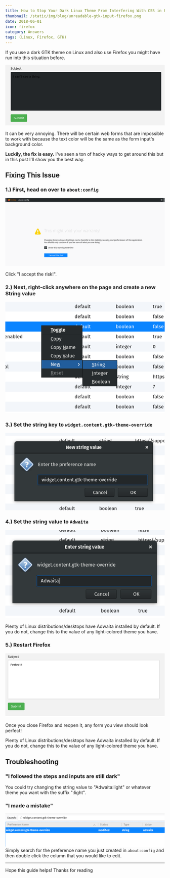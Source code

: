 ```yaml
---
title: How to Stop Your Dark Linux Theme From Interfering With CSS in Firefox
thumbnail: /static/img/blog/unreadable-gtk-input-firefox.png
date: 2018-06-01
icon: firefox
category: Answers
tags: (Linux, Firefox, GTK)
---
```


If you use a dark GTK theme on Linux and also use Firefox you might have run into this situation before.

![The problem](/static/img/blog/dark-gtk-firefox/dark-gtk-firefox.png)

It can be very annoying. There will be certain web forms that are impossible to work with because the text color will be the same as the form input's background color.

**Luckily, the fix is easy.** I've seen a ton of hacky ways to get around this but in this post I'll show you the best way.

## Fixing This Issue

### 1.) First, head on over to `about:config`

![](/static/img/blog/dark-gtk-firefox/about-config.png)

Click "I accept the risk!".

### 2.) Next, right-click anywhere on the page and create a new String value

![Creating a new key/value in about:config](/static/img/blog/dark-gtk-firefox/new-string.png)

### 3.) Set the string key to `widget.content.gtk-theme-override`

![Setting the string key](/static/img/blog/dark-gtk-firefox/key.png)

### 4.) Set the string value to `Adwaita`

![Setting the string value](/static/img/blog/dark-gtk-firefox/value.png)

Plenty of Linux distributions/desktops have Adwaita installed by default. If you do not, change this to the value of any light-colored theme you have.

### 5.) Restart Firefox

![Success! You were able to fix this](/static/img/blog/dark-gtk-firefox/success.png)

Once you close Firefox and reopen it, any form you view should look perfect!

Plenty of Linux distributions/desktops have Adwaita installed by default. If you do not, change this to the value of any light-colored theme you have.

## Troubleshooting

### "I followed the steps and inputs are still dark"

You could try changing the string value to "Adwaita:light" or whatever theme you want with the suffix ":light".

###  "I made a mistake"

![Editing a value in Firefox's about:config](/static/img/blog/dark-gtk-firefox/editing-value.png)
Simply search for the preference name you just created in `about:config` and then double click the column that you would like to edit.

---

Hope this guide helps! Thanks for reading

